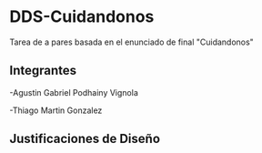 # DDS-Cuidandonos
Tarea de a pares basada en el enunciado de final "Cuidandonos"
## Integrantes
-Agustin Gabriel Podhainy Vignola

-Thiago Martin Gonzalez 
## Justificaciones de Diseño
